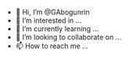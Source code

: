 - 👋 Hi, I’m @GAbogunrin
- 👀 I’m interested in ...
- 🌱 I’m currently learning ...
- 💞️ I’m looking to collaborate on ...
- 📫 How to reach me ...

<!---
GAbogunrin/GAbogunrin is a ✨ special ✨ repository because its `README.md` (this file) appears on your GitHub profile.
You can click the Preview link to take a look at your changes.
--->
